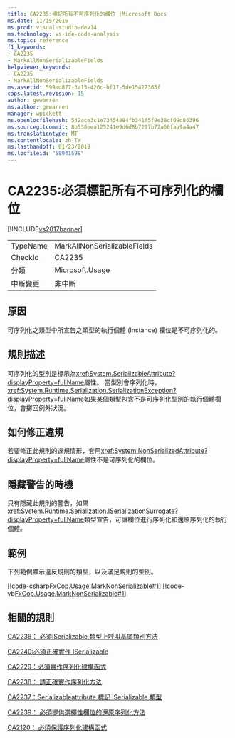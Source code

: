 ```yaml
---
title: CA2235:標記所有不可序列化的欄位 |Microsoft Docs
ms.date: 11/15/2016
ms.prod: visual-studio-dev14
ms.technology: vs-ide-code-analysis
ms.topic: reference
f1_keywords:
- CA2235
- MarkAllNonSerializableFields
helpviewer_keywords:
- CA2235
- MarkAllNonSerializableFields
ms.assetid: 599ad877-3a15-426c-bf17-5de15427365f
caps.latest.revision: 15
author: gewarren
ms.author: gewarren
manager: wpickett
ms.openlocfilehash: 542ace3c1e73454884fb341f5f9e38cf09d86396
ms.sourcegitcommit: 8b538eea125241e9d6d8b7297b72a66faa9a4a47
ms.translationtype: MT
ms.contentlocale: zh-TW
ms.lasthandoff: 01/23/2019
ms.locfileid: "58941598"
---
```

# <a name="ca2235-mark-all-non-serializable-fields"></a>CA2235:必須標記所有不可序列化的欄位
[!INCLUDE[vs2017banner](../includes/vs2017banner.md)]

|||
|-|-|
|TypeName|MarkAllNonSerializableFields|
|CheckId|CA2235|
|分類|Microsoft.Usage|
|中斷變更|非中斷|

## <a name="cause"></a>原因
 可序列化之類型中所宣告之類型的執行個體 (Instance) 欄位是不可序列化的。

## <a name="rule-description"></a>規則描述
 可序列化的型別是標示為<xref:System.SerializableAttribute?displayProperty=fullName>屬性。 當型別會序列化時，<xref:System.Runtime.Serialization.SerializationException?displayProperty=fullName>如果某個類型包含不是可序列化型別的執行個體欄位，會擲回例外狀況。

## <a name="how-to-fix-violations"></a>如何修正違規
 若要修正此規則的違規情形，套用<xref:System.NonSerializedAttribute?displayProperty=fullName>屬性不是可序列化的欄位。

## <a name="when-to-suppress-warnings"></a>隱藏警告的時機
 只有隱藏此規則的警告，如果<xref:System.Runtime.Serialization.ISerializationSurrogate?displayProperty=fullName>類型宣告，可讓欄位進行序列化和還原序列化的執行個體。

## <a name="example"></a>範例
 下列範例顯示違反規則的類型，以及滿足規則的型別。

 [!code-csharp[FxCop.Usage.MarkNonSerializable#1](../snippets/csharp/VS_Snippets_CodeAnalysis/FxCop.Usage.MarkNonSerializable/cs/FxCop.Usage.MarkNonSerializable.cs#1)]
 [!code-vb[FxCop.Usage.MarkNonSerializable#1](../snippets/visualbasic/VS_Snippets_CodeAnalysis/FxCop.Usage.MarkNonSerializable/vb/FxCop.Usage.MarkNonSerializable.vb#1)]

## <a name="related-rules"></a>相關的規則
 [CA2236： 必須ISerializable 類型上呼叫基底類別方法](../code-quality/ca2236-call-base-class-methods-on-iserializable-types.md)

 [CA2240:必須正確實作 ISerializable](../code-quality/ca2240-implement-iserializable-correctly.md)

 [CA2229：必須實作序列化建構函式](../code-quality/ca2229-implement-serialization-constructors.md)

 [CA2238： 請正確實作序列化方法](../code-quality/ca2238-implement-serialization-methods-correctly.md)

 [CA2237：Serializableattribute 標記 ISerializable 類型](../code-quality/ca2237-mark-iserializable-types-with-serializableattribute.md)

 [CA2239： 必須提供選擇性欄位的還原序列化方法](../code-quality/ca2239-provide-deserialization-methods-for-optional-fields.md)

 [CA2120： 必須保護序列化建構函式](../code-quality/ca2120-secure-serialization-constructors.md)
